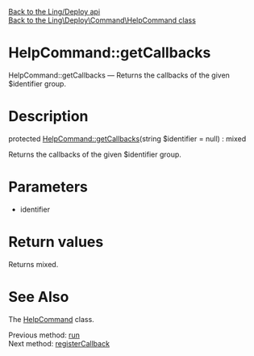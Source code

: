 [Back to the Ling/Deploy api](https://github.com/lingtalfi/Deploy/blob/master/doc/api/Ling/Deploy.md)<br>
[Back to the Ling\Deploy\Command\HelpCommand class](https://github.com/lingtalfi/Deploy/blob/master/doc/api/Ling/Deploy/Command/HelpCommand.md)


HelpCommand::getCallbacks
================



HelpCommand::getCallbacks — Returns the callbacks of the given $identifier group.




Description
================


protected [HelpCommand::getCallbacks](https://github.com/lingtalfi/Deploy/blob/master/doc/api/Ling/Deploy/Command/HelpCommand/getCallbacks.md)(string $identifier = null) : mixed




Returns the callbacks of the given $identifier group.




Parameters
================


- identifier

    


Return values
================

Returns mixed.








See Also
================

The [HelpCommand](https://github.com/lingtalfi/Deploy/blob/master/doc/api/Ling/Deploy/Command/HelpCommand.md) class.

Previous method: [run](https://github.com/lingtalfi/Deploy/blob/master/doc/api/Ling/Deploy/Command/HelpCommand/run.md)<br>Next method: [registerCallback](https://github.com/lingtalfi/Deploy/blob/master/doc/api/Ling/Deploy/Command/HelpCommand/registerCallback.md)<br>

